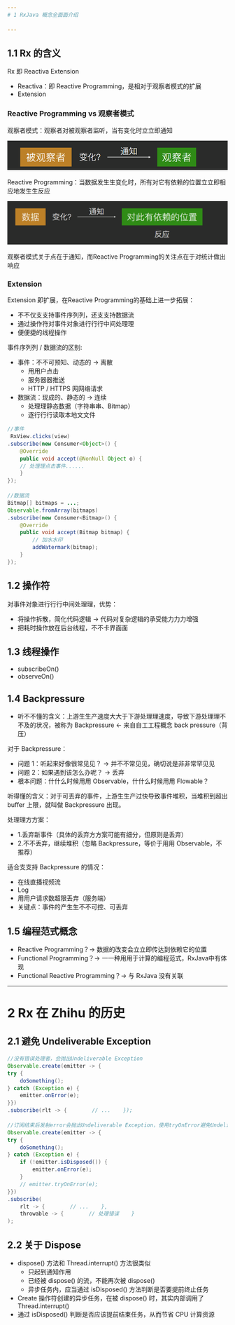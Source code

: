 ```yaml
---
# 1 RxJava 概念全⾯面介绍

---
```

## 1.1 Rx 的含义

Rx 即 Reactiva Extension

- Reactiva：即 Reactive Programming，是相对于观察者模式的扩展
- Extension

### Reactive Programming vs 观察者模式

观察者模式：观察者对被观察者监听，当有变化时⽴立即通知

![](index_files/da50181f-7ae7-4139-b2d4-d9c817d5393c.png)

Reactive Programming：当数据发⽣生变化时，所有对它有依赖的位置⽴立即相应地发⽣生反应

![](index_files/cfe87891-ebe8-49a6-95da-af01f96a7c36.png)

观察者模式关于点在于通知，而Reactive Programming的关注点在于对统计做出响应

### Extension

Extension 即扩展，在Reactive Programming的基础上进一步拓展：

- 不不仅⽀支持事件序列列，还⽀支持数据流
- 通过操作符对事件对象进⾏行行中间处理理
- 便便捷的线程操作

事件序列列 / 数据流的区别:

- 事件：不不可预知、动态的 -> 离散
    - ⽤用户点击
    - 服务器器推送
    - HTTP / HTTPS ⽹网络请求
- 数据流：现成的、静态的 -> 连续
    - 处理理静态数据（字符串串、Bitmap）
    - 逐⾏行行读取本地⽂文件

```java
//事件
 RxView.clicks(view)        
.subscribe(new Consumer<Object>() {
    @Override
    public void accept(@NonNull Object o) {
    // 处理理点击事件......            
    }        
});

//数据流
Bitmap[] bitmaps = ...;
Observable.fromArray(bitmaps)        
.subscribe(new Consumer<Bitmap>() {
    @Override
    public void accept(Bitmap bitmap) {                
        // 加⽔水印
        addWatermark(bitmap);            
    }        
});
```

## 1.2 操作符

对事件对象进⾏行行中间处理理，优势：

- 将操作拆散，简化代码逻辑 -> 代码对复杂逻辑的承受能⼒力力增强
- 把耗时操作放在后台线程，不不卡界⾯面

## 1.3 线程操作

- subscribeOn()
- observeOn()

## 1.4 Backpressure

- 听不不懂的含义：上游⽣生产速度⼤大于下游处理理速度，导致下游处理理不不及的状况，被称为 Backpressure <- 来⾃自⼯工程概念 back pressure（背压）

对于 Backpressure：

- 问题 1：听起来好像很常⻅见？ -> 并不不常⻅见，确切说是⾮非常罕⻅见
- 问题 2：如果遇到该怎么办呢？ -> 丢弃
- 根本问题：什什么时候⽤用 Observable，什什么时候⽤用 Flowable？

听得懂的含义：对于可丢弃的事件，上游⽣生产过快导致事件堆积，当堆积到超出 buffer 上限，就叫做 Backpressure 出现。

处理理⽅方案：

- 1.丢弃新事件（具体的丢弃⽅方案可能有细分，但原则是丢弃）
- 2.不不丢弃，继续堆积（忽略 Backpressure，等价于⽤用 Observable，不推荐）

适合⽀支持 Backpressure 的情况：

- 在线直播视频流
- Log
- ⽤用户请求数超限丢弃（服务端）
- 关键点：事件的产⽣生不不可控、可丢弃

## 1.5 编程范式概念

- Reactive Programming？-> 数据的改变会⽴立即传达到依赖它的位置
- Functional Programming？-> ⼀一种⽤用于计算的编程范式，RxJava中有体现
- Functional Reactive Programming？-> 与 RxJava 没有关联

---
# 2 Rx 在 Zhihu 的历史


## 2.1 避免 Undeliverable Exception

```java
//没有错误处理者，会抛出Undeliverable Exception
Observable.create(emitter -> {    
try {        
    doSomething();    
} catch (Exception e) {
    emitter.onError(e);    
}})    
.subscribe(rlt -> {        // ...    });

//订阅结束后发射error会抛出Undeliverable Exception，使用tryOnError避免Undeliverable Exception(内部判断订阅是否已经结束)
Observable.create(emitter -> {    
try {        
    doSomething();    
} catch (Exception e) {
    if (!emitter.isDisposed()) {            
        emitter.onError(e);        
    }        
    // emitter.tryOnError(e);    
}})    
.subscribe(
    rlt -> {        // ...    }, 
    throwable -> {        // 处理错误    }
);
```

## 2.2 关于 Dispose

- dispose() 方法和 Thread.interrupt() 方法很类似
    - 只起到通知作用
    - 已经被 dispose() 的流，不能再次被 dispose()
    - 异步任务内，应当通过 isDisposed() 方法判断是否要提前终止任务
- Create 操作符创建的异步任务，在被 dispose() 时，其实内部调用了 Thread.interrupt()
- 通过 isDisposed() 判断是否应该提前结束任务，从而节省 CPU 计算资源

